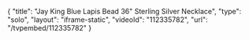 {
    "title": "Jay King Blue Lapis Bead 36\" Sterling Silver Necklace",
    "type": "solo",
    "layout": "iframe-static",
    "videoId": "112335782",
    "url": "\/tvpembed\/112335782"
}